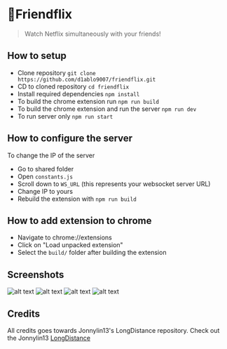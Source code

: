 # 🎉Friendflix

> Watch Netflix simultaneously with your friends!

## How to setup

- Clone repository `git clone https://github.com/d1ablo9007/friendflix.git`
- CD to cloned repository `cd friendflix`
- Install required dependencies `npm install`
- To build the chrome extension run `npm run build`
- To build the chrome extension and run the server `npm run dev`
- To run server only `npm run start`

## How to configure the server
To change the IP of the server

- Go to shared folder
- Open `constants.js`
- Scroll down to `WS_URL` (this represents your websocket server URL)
- Change IP to yours
- Rebuild the extension with `npm run build`

## How to add extension to chrome

- Navigate to chrome://extensions
- Click on "Load unpacked extension"
- Select the `build/` folder after building the extension

## Screenshots
![alt text](https://i.ibb.co/QPxHWZ6/last-ned.png)
![alt text](https://i.ibb.co/fkxGfHf/last-ned-1.png)
![alt text](https://i.ibb.co/7g1vtF3/last-ned-3.png)
![alt text](https://i.ibb.co/yn6tnTk/last-ned-2.png)

## Credits

All credits goes towards Jonnylin13's LongDistance repository.
Check out the Jonnylin13 [LongDistance](https://github.com/jonnylin13/LongDistance) 

